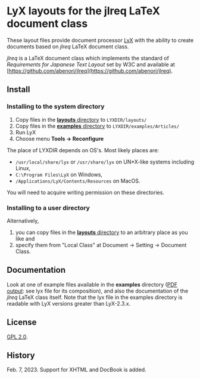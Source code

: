# LyX layouts for the jlreq LaTeX document class

These layout files provide document processor [LyX](https://www.lyx.org/) with the ability to create documents based on *jlreq* LaTeX document class.

*jlreq* is a LaTeX document class which implements the standard of *Requirements for Japanese Text Layout* set by W3C and available at [https://github.com/abenori/jlreq](https://github.com/abenori/jlreq).

## Install

### Installing to the system directory
1. Copy files in the [**layouts** directory](https://github.com/kojiOnHill/JLReq-LyX-layout/tree/main/layouts/) to `LYXDIR/layouts/`
2. Copy files in the [**examples** directory](https://github.com/kojiOnHill/JLReq-LyX-layout/tree/main/examples/) to `LYXDIR/examples/Articles/`
3. Run LyX
4. Choose menu **Tools -> Reconfigure**

The place of LYXDIR depends on OS's. Most likely places are:
- `/usr/local/share/lyx` or `/usr/share/lyx` on UN\*X-like systems including Linux,
- `C:\Program Files\LyX` on Windows, 
- `/Applications/LyX/Contents/Resources` on MacOS.

You will need to acquire writing permission on these directories.

### Installing to a user directory
Alternatively,
1. you can copy files in the [**layouts** directory](https://github.com/kojiOnHill/JLReq-LyX-layout/tree/main/layouts/) to an arbitrary place as you like and
2. specify them from "Local Class" at Document -> Setting -> Document Class.

## Documentation
Look at one of example files available in the **examples** directory ([PDF output](examples/jlreq-article-tate.pdf): see lyx file for its composition), and also the documentation of the *jlreq* LaTeX class itself. Note that the lyx file in the examples directory is readable with LyX versions greater than LyX-2.3.x.

## License
[GPL 2.0](https://github.com/kojiOnHill/JLReq-LyX-layout/tree/main/LICENSE).

## History
Feb. 7, 2023.  Support for XHTML and DocBook is added.

